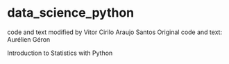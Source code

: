 # data_science_python
code and text modified by Vitor Cirilo Araujo Santos
Original code and text: Aurélien Géron

Introduction to Statistics with Python

